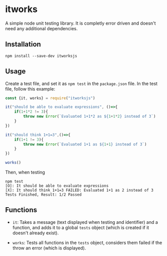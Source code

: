 # itworks
A simple node unit testing library. It is completly error driven and doesn't need any additional dependencies.

## Installation
```
npm install --save-dev itworksjs
```

## Usage
Create a test file, and set it as `npm test` in the `package.json` file. In the test file, follow this example:
```javascript
const {it, works} = require("itworksjs")

it("should be able to evaluate expressions", ()=>{
    if(1+1*2 != 3){
        throw new Error(`Evaluated 1+1*2 as ${1+1*2} instead of 3`)
    }
})

it("should think 1+1=3",()=>{
    if(1+1 != 3){
        throw new Error(`Evaluated 1+1 as ${1+1} instead of 3`)
    }
})

works()
```
Then, when testing
```
npm test
[O]: It should be able to evaluate expressions
[X]: It should think 1+1=3 FAILED: Evaluated 1+1 as 2 instead of 3
Tests Finished, Result: 1/2 Passed    
```

## Functions
- `it`: Takes a message (text displayed when testing and identifier) and a function, and adds it to a global `tests` object (which is created if it doesn't already exist).

- `works`: Tests all functions in the `tests` object, considers them failed if the throw an error (which is displayed).